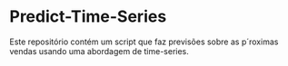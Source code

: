 # Predict-Time-Series
Este repositório contém um script que faz previsões sobre as p´roximas vendas usando uma abordagem de time-series.
